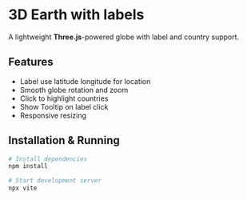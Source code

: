 # 3D Earth with labels

A lightweight **Three.js**-powered globe with label and country support.

## Features
- Label use latitude longitude for location
- Smooth globe rotation and zoom
- Click to highlight countries
- Show Tooltip on label click
- Responsive resizing

## Installation & Running

```bash
# Install dependencies
npm install

# Start development server
npx vite
